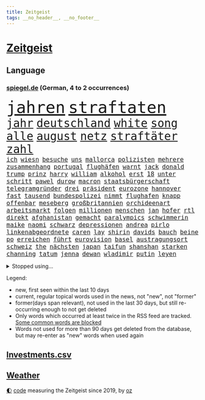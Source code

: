```yaml
---
title: Zeitgeist
tags: __no_header__, __no_footer__
---
```


# [Zeitgeist](https://oliz.io/zeitgeist/)

## Language

<h3><a href="https://www.spiegel.de" target="_blank">spiegel.de</a> (German, 4 to 2 occurrences)</h3>
<p style="font-family:monospace">
<span style="font-size:32pt"><a href="news_links.html#jahren" class="current">jahren</a></span>
<span style="font-size:32pt"><a href="news_links.html#straftaten" class="current">straftaten</a></span>
<br>
<span style="font-size:22pt"><a href="news_links.html#jahr" class="current">jahr</a></span>
<span style="font-size:22pt"><a href="news_links.html#deutschland" class="current">deutschland</a></span>
<span style="font-size:22pt"><a href="news_links.html#white" class="current">white</a></span>
<span style="font-size:22pt"><a href="news_links.html#song" class="current">song</a></span>
<span style="font-size:22pt"><a href="news_links.html#alle" class="current">alle</a></span>
<span style="font-size:22pt"><a href="news_links.html#august" class="current">august</a></span>
<span style="font-size:22pt"><a href="news_links.html#netz" class="current">netz</a></span>
<span style="font-size:22pt"><a href="news_links.html#straftäter" class="current">straftäter</a></span>
<span style="font-size:22pt"><a href="news_links.html#zahl" class="current">zahl</a></span>
<br>
<span style="font-size:12pt"><a href="news_links.html#ich" class="current">ich</a></span>
<span style="font-size:12pt"><a href="news_links.html#wiesn" class="new">wiesn</a></span>
<span style="font-size:12pt"><a href="news_links.html#besuche" class="current">besuche</a></span>
<span style="font-size:12pt"><a href="news_links.html#uns" class="current">uns</a></span>
<span style="font-size:12pt"><a href="news_links.html#mallorca" class="current">mallorca</a></span>
<span style="font-size:12pt"><a href="news_links.html#polizisten" class="current">polizisten</a></span>
<span style="font-size:12pt"><a href="news_links.html#mehrere" class="current">mehrere</a></span>
<span style="font-size:12pt"><a href="news_links.html#zusammenhang" class="current">zusammenhang</a></span>
<span style="font-size:12pt"><a href="news_links.html#portugal" class="current">portugal</a></span>
<span style="font-size:12pt"><a href="news_links.html#flughäfen" class="current">flughäfen</a></span>
<span style="font-size:12pt"><a href="news_links.html#warnt" class="current">warnt</a></span>
<span style="font-size:12pt"><a href="news_links.html#jack" class="current">jack</a></span>
<span style="font-size:12pt"><a href="news_links.html#donald" class="current">donald</a></span>
<span style="font-size:12pt"><a href="news_links.html#trump" class="current">trump</a></span>
<span style="font-size:12pt"><a href="news_links.html#prinz" class="current">prinz</a></span>
<span style="font-size:12pt"><a href="news_links.html#harry" class="current">harry</a></span>
<span style="font-size:12pt"><a href="news_links.html#william" class="current">william</a></span>
<span style="font-size:12pt"><a href="news_links.html#alkohol" class="current">alkohol</a></span>
<span style="font-size:12pt"><a href="news_links.html#erst" class="current">erst</a></span>
<span style="font-size:12pt"><a href="news_links.html#18" class="current">18</a></span>
<span style="font-size:12pt"><a href="news_links.html#unter" class="current">unter</a></span>
<span style="font-size:12pt"><a href="news_links.html#schritt" class="current">schritt</a></span>
<span style="font-size:12pt"><a href="news_links.html#pawel" class="current">pawel</a></span>
<span style="font-size:12pt"><a href="news_links.html#durow" class="current">durow</a></span>
<span style="font-size:12pt"><a href="news_links.html#macron" class="current">macron</a></span>
<span style="font-size:12pt"><a href="news_links.html#staatsbürgerschaft" class="current">staatsbürgerschaft</a></span>
<span style="font-size:12pt"><a href="news_links.html#telegramgründer" class="current">telegramgründer</a></span>
<span style="font-size:12pt"><a href="news_links.html#drei" class="current">drei</a></span>
<span style="font-size:12pt"><a href="news_links.html#präsident" class="current">präsident</a></span>
<span style="font-size:12pt"><a href="news_links.html#eurozone" class="current">eurozone</a></span>
<span style="font-size:12pt"><a href="news_links.html#hannover" class="current">hannover</a></span>
<span style="font-size:12pt"><a href="news_links.html#fast" class="current">fast</a></span>
<span style="font-size:12pt"><a href="news_links.html#tausend" class="current">tausend</a></span>
<span style="font-size:12pt"><a href="news_links.html#bundespolizei" class="current">bundespolizei</a></span>
<span style="font-size:12pt"><a href="news_links.html#nimmt" class="current">nimmt</a></span>
<span style="font-size:12pt"><a href="news_links.html#flughafen" class="current">flughafen</a></span>
<span style="font-size:12pt"><a href="news_links.html#knapp" class="current">knapp</a></span>
<span style="font-size:12pt"><a href="news_links.html#offenbar" class="current">offenbar</a></span>
<span style="font-size:12pt"><a href="news_links.html#meseberg" class="new">meseberg</a></span>
<span style="font-size:12pt"><a href="news_links.html#großbritannien" class="current">großbritannien</a></span>
<span style="font-size:12pt"><a href="news_links.html#orchideenart" class="new">orchideenart</a></span>
<span style="font-size:12pt"><a href="news_links.html#arbeitsmarkt" class="current">arbeitsmarkt</a></span>
<span style="font-size:12pt"><a href="news_links.html#folgen" class="current">folgen</a></span>
<span style="font-size:12pt"><a href="news_links.html#millionen" class="current">millionen</a></span>
<span style="font-size:12pt"><a href="news_links.html#menschen" class="current">menschen</a></span>
<span style="font-size:12pt"><a href="news_links.html#jan" class="current">jan</a></span>
<span style="font-size:12pt"><a href="news_links.html#hofer" class="current">hofer</a></span>
<span style="font-size:12pt"><a href="news_links.html#rtl" class="current">rtl</a></span>
<span style="font-size:12pt"><a href="news_links.html#direkt" class="current">direkt</a></span>
<span style="font-size:12pt"><a href="news_links.html#afghanistan" class="current">afghanistan</a></span>
<span style="font-size:12pt"><a href="news_links.html#gemacht" class="current">gemacht</a></span>
<span style="font-size:12pt"><a href="news_links.html#paralympics" class="current">paralympics</a></span>
<span style="font-size:12pt"><a href="news_links.html#schwimmerin" class="current">schwimmerin</a></span>
<span style="font-size:12pt"><a href="news_links.html#maike" class="new">maike</a></span>
<span style="font-size:12pt"><a href="news_links.html#naomi" class="current">naomi</a></span>
<span style="font-size:12pt"><a href="news_links.html#schwarz" class="current">schwarz</a></span>
<span style="font-size:12pt"><a href="news_links.html#depressionen" class="current">depressionen</a></span>
<span style="font-size:12pt"><a href="news_links.html#andrea" class="current">andrea</a></span>
<span style="font-size:12pt"><a href="news_links.html#pirlo" class="new">pirlo</a></span>
<span style="font-size:12pt"><a href="news_links.html#linkenabgeordnete" class="current">linkenabgeordnete</a></span>
<span style="font-size:12pt"><a href="news_links.html#caren" class="new">caren</a></span>
<span style="font-size:12pt"><a href="news_links.html#lay" class="new">lay</a></span>
<span style="font-size:12pt"><a href="news_links.html#shirin" class="current">shirin</a></span>
<span style="font-size:12pt"><a href="news_links.html#davids" class="new">davids</a></span>
<span style="font-size:12pt"><a href="news_links.html#bauch" class="current">bauch</a></span>
<span style="font-size:12pt"><a href="news_links.html#beine" class="current">beine</a></span>
<span style="font-size:12pt"><a href="news_links.html#po" class="current">po</a></span>
<span style="font-size:12pt"><a href="news_links.html#erreichen" class="current">erreichen</a></span>
<span style="font-size:12pt"><a href="news_links.html#führt" class="current">führt</a></span>
<span style="font-size:12pt"><a href="news_links.html#eurovision" class="current">eurovision</a></span>
<span style="font-size:12pt"><a href="news_links.html#basel" class="current">basel</a></span>
<span style="font-size:12pt"><a href="news_links.html#austragungsort" class="current">austragungsort</a></span>
<span style="font-size:12pt"><a href="news_links.html#schweiz" class="current">schweiz</a></span>
<span style="font-size:12pt"><a href="news_links.html#the" class="current">the</a></span>
<span style="font-size:12pt"><a href="news_links.html#nächsten" class="current">nächsten</a></span>
<span style="font-size:12pt"><a href="news_links.html#japan" class="current">japan</a></span>
<span style="font-size:12pt"><a href="news_links.html#taifun" class="new">taifun</a></span>
<span style="font-size:12pt"><a href="news_links.html#shanshan" class="new">shanshan</a></span>
<span style="font-size:12pt"><a href="news_links.html#starken" class="current">starken</a></span>
<span style="font-size:12pt"><a href="news_links.html#channing" class="current">channing</a></span>
<span style="font-size:12pt"><a href="news_links.html#tatum" class="current">tatum</a></span>
<span style="font-size:12pt"><a href="news_links.html#jenna" class="current">jenna</a></span>
<span style="font-size:12pt"><a href="news_links.html#dewan" class="new">dewan</a></span>
<span style="font-size:12pt"><a href="news_links.html#wladimir" class="current">wladimir</a></span>
<span style="font-size:12pt"><a href="news_links.html#putin" class="current">putin</a></span>
<span style="font-size:12pt"><a href="news_links.html#leyen" class="current">leyen</a></span>
</p>
<details>
<summary>Stopped using...</summary>
<p class="former" style="font-size:12pt">
ans(1408) doppelt(1408) entdeckte(1407) registriert(1407) weitergeht(1407) aufgeben(1406) bayerns(1406) botschafter(1406) fbi(1406) golf(1406) arbeitsplatz(1405) einiges(1405) freien(1405) mailand(1405) bank(1404) britischer(1404) körper(1404) oben(1404) schlug(1404) stärken(1404) humanitäre(1403) jens(1403) künstler(1403) stellte(1403) trauer(1403) beruf(1402) extreme(1402) jahrzehntelang(1402) material(1402) parteichef(1402) scheinen(1402) stefan(1402) verheerenden(1402) vermehrt(1402) beschließt(1401) erneute(1401) fahrer(1401) frühen(1401) sex(1401) teilnehmer(1401) abgeordneten(1400) gereist(1400) gewerkschaft(1400) lehnen(1400) schnellcheck(1400) tests(1400) weltweiten(1400) dauerhaft(1399) einzug(1399) entlastet(1399) erinnerungen(1399) hölle(1399) kennt(1399) profitiert(1399) prüfen(1399) stattfinden(1399) wichtiger(1399) bull(1398) düsseldorf(1398) jahrhundert(1398) möglichst(1398) radikale(1398) schadet(1398) stolz(1398) voran(1398) wirkung(1398) belastet(1397) belgien(1397) langer(1397) nba(1397) problemen(1397) präsentieren(1397) verkauf(1397) voraus(1397) vorsitzenden(1397) infektion(1396) verfügung(1396) bedeutung(1395) deutlichen(1395) dezember(1395) ermöglichen(1395) gestrichen(1395) optimistisch(1395) persönlich(1395) kunst(1394) massive(1394) preisen(1394) hürden(1393) schien(1393) wies(1393) kultur(1392) mitteln(1392) moskaus(1392) verbindung(1392) falschen(1391) langfristig(1391) licht(1391) berühmte(1390) schüssen(1389) stammt(1389) aktivistin(1388) kindes(1388) abgebrochen(1387) gemeinsame(1387) eklat(1386) claudia(1385) genauso(1385) katholische(1384) pkw(1384) politikerin(1384) führenden(1382) gang(1382) zurückgegangen(1381) küstenwache(1380) steffen(1380) drittel(1379) fortsetzung(1377) hunger(1377) spitzenreiter(1377) behalten(1376) informiert(1374) öffentliche(1374) kräfte(1372) auseinandersetzung(1370) provoziert(1370) bangen(1368) aufgabe(1366) möglichkeiten(1365) erhebliche(1355) palästinenser(1355) ausgetragen(1349) marine(1343) heidelberg(1317) anna(1296) expräsidenten(1281) strecken(1239) investor(1234) abgestürzt(1225) verlag(1215) finanziert(1202) autoren(1129) kollision(1104) konzerns(1102) jahrzehnt(1091) übertragen(1083) teure(1076) schlafen(1075) gemeinschaft(1065) tiger(1054) worum(1052) schulden(1048) vorfeld(1045) millionenhöhe(1043) ice(1041) grünenpolitiker(1032) stern(1030) wichtiges(1028) bekannteste(1006) ausgeben(1003) nutzung(999) front(992) zufall(983) entsteht(980) loch(980) buschmann(964) krim(947) steffi(942) schwieriger(940) aufhören(913) betreibt(910) schneiden(882) patrick(873) links(872) handys(856) antisemitische(844) großmutter(843) vermisster(838) el(825) gefällt(818) 79(808) konkurrenten(808) kai(805) misshandelt(791) profi(787) lena(779) wozu(779) dramatische(768) professor(729) herunter(724) farben(715) verstöße(712) lettland(711) spionage(709) missverständnis(707) jüngst(706) zurückkehren(706) kommunikation(704) benko(702) nutzern(699) staatsmedien(686) gerecht(683) wählt(678) 300000(674) pjöngjang(672) razzien(670) ignoriert(668) kohl(663) forschung(661) heinrich(647) mitarbeitern(647) human(644) 500000(635) tabu(630) wechselte(623) gekostet(621) machtkampf(618) text(618) überprüfen(611) hürde(603) perfekten(602) jerusalem(600) heimische(597) rammt(594) fahnder(593) gegründet(593) vorstand(588) zufällig(585) sachsens(584) solcher(582) perspektive(577) geldgeber(574) übungen(571) 52(565) rechtsaußen(556) kleinere(553) unruhe(551) 150000(547) läufer(547) europawahl(545) aktive(544) kaiser(537) uhren(537) hamilton(529) lewis(529) rivalen(528) ferrari(512) errichten(508) genaue(507) beides(500) kollidiert(496) bekämpfung(489) gemälde(488) übergriff(488) helmut(484) gesundheitlichen(483) 8000(469) berühmtesten(463) lied(462) überfahren(462) erheblich(460) höchststand(460) drang(456) umstieg(456) inhaftierte(454) naturschutz(448) schockiert(445) vergleicht(444) staats(437) gestrandet(436) schlucht(429) renommierten(424) spahn(424) umzusetzen(420) 2013(418) greta(415) massiver(409) effizienter(399) geschlossene(399) verteuern(399) popstars(398) abu(397) bewerbungen(397) marokko(392) wmtitel(385) linnemann(383) mancher(383) geflohen(382) häfen(381) nächster(381) service(380) netanyahus(378) lady(373) ergebnissen(372) podium(371) südkoreanische(371) cannabislegalisierung(368) hilferuf(366) boykott(364) digitalen(360) drogenboss(356) fraktion(355) knie(354) konsequent(352) pannen(350) arena(349) ärgert(349) bedauert(348) unten(348) nachteile(344) vertreiben(343) weitet(340) neuauflage(338) trinken(337) stadtrat(335) weltmeistertitel(333) eingeschränkt(329) abgeschossen(328) überraschte(327) kühne(326) wagnerbrüder(325) chile(323) rief(323) ai(322) nachbarland(319) gelobt(317) ukrainekriegs(317) baute(315) ausstellung(314) einlegen(310) popkultur(310) uskongress(310) 22jährige(309) lahmgelegt(309) continental(307) südchinesischen(306) wütend(304) gravierenden(302) kundgebungen(302) absicht(300) unterscheidet(300) sicherheitsvorkehrungen(297) angegangen(295) kongress(295) betonte(294) 1100(291) beruhigen(291) damaskus(288) exchef(288) geborene(287) flugverkehr(286) führerscheinprüfung(286) geräumt(286) cottbus(285) enthält(284) solange(283) topmanager(278) tories(277) rockband(276) artikel(272) elbtower(268) südchinesisches(268) beyoncé(267) einschnitte(267) gewaltsam(267) kanzlerkandidat(265) ngo(264) wisconsin(262) kleider(261) gedrängt(258) gestritten(257) figur(256) ringt(256) brisante(253) bundesverfassungsgerichts(251) rights(250) indischen(246) religiösen(245) beklagen(244) mindestlohn(243) aktienkurs(241) gleichgeschlechtliche(241) paare(241) ausgedacht(239) simon(239) aktivistinnen(237) oberverwaltungsgericht(236) umstrittenes(235) 93(234) investition(234) fernzüge(232) gezahlt(232) konstantin(232) unionsfraktion(232) verzicht(231) demokratien(230) hugh(230) angeklagten(229) gerungen(229) graf(228) kommandozentrale(228) jonathan(227) anzugreifen(226) huthis(224) luxemburg(223) plötzlichen(223) bezeichnete(221) captain(221) sand(220) medizinischen(219) präsentierte(219) 180(217) umwelthilfe(217) begegnen(214) angepasst(213) rast(213) anfrage(211) baldigen(209) bereitschaft(209) gleichberechtigung(209) spitzenpolitiker(209) schritten(208) aneinander(206) spezialisiert(205) angekündigten(204) sap(203) softwarekonzern(203) vorbereiten(203) attal(202) badenwürttembergischen(202) machtwort(202) musikerin(202) rüsten(202) verwehrt(202) weiblicher(202) barfuß(199) ministerien(199) losgehen(198) senator(198) boykottiert(197) familienunternehmen(197) festivals(197) grenzschutz(197) ranghohen(197) indes(196) kachelmann(196) verzögerungen(196) erstatten(195) jackson(194) marken(194) direkten(193) vergewaltigungen(193) 65jährige(192) offizier(191) groteske(190) rod(190) schläft(190) substanz(190) abgewiesen(189) manipulation(189) bunte(188) bruttoinlandsprodukt(187) do(186) fazit(186) labour(186) lutz(186) macher(186) schmallippig(185) massenhaften(184) trieben(184) konkretes(183) yoon(183) beliebte(182) wirecard(181) gelegene(179) frühling(178) teilten(178) partnern(177) rettungskräften(176) seltsam(176) strategische(176) schweiß(174) schmuck(173) verbotene(173) klärt(171) auslösen(170) digitalpakt(170) emojis(169) geführten(169) jahrelangen(169) sohns(169) tappen(168) 58(167) formulierung(167) schreibtisch(167) unverständnis(167) frist(166) riet(166) änderte(166) bildschirm(165) übertrieben(165) stewart(164) albanese(162) eingefangen(159) höchstem(158) kanadischen(158) beurteilen(157) klagte(157) kremltruppen(157) videoplattform(157) eukommissionspräsidentin(156) erfüllung(155) parlamentarischen(155) sophia(155) dublin(154) höchstwert(154) erdrutsche(153) frauenanteil(153) spice(153) bekämpfen(152) füße(152) kreativ(152) ausgebildet(151) georg(151) kitas(151) langweilig(149) sainz(149) tiefes(149) wirtschaftswende(149) aufgearbeitet(148) überlassen(148) angeschlagene(145) mies(145) traditionell(145) verdammt(144) feige(143) pogačar(143) tadej(143) tvinterview(143) eurofighter(142) ausbremsen(141) brust(141) jamal(141) musiala(141) bgh(140) dominanz(140) geschoben(140) erfreut(139) ragte(139) rekonstruieren(139) verwirrung(139) mehrjährigen(138) blamage(136) tragödie(136) afdabgeordneter(135) erschlagen(135) mentalen(135) sangen(135) zeichner(135) hiv(134) infizierten(134) infos(134) royals(134) havertz(133) republikanischer(133) schulkinder(133) bookingcom(132) mache(132) schläge(132) slowakei(132) arkadi(130) bedrohen(130) systematische(130) wolosch(130) bombardierte(129) rar(129) grundlegende(128) locker(128) bekannter(127) exuspräsidenten(127) katastrophenfall(127) milliardendeal(127) usjustiz(127) objekt(126) sanierungsplan(126) biergarten(125) box(125) fangen(124) grundsteuerreform(124) mögliches(124) sehe(124) torpedieren(124) superhelden(123) bestseller(122) empfinden(122) eurowings(122) gesammelt(122) milliardenwert(122) sozialreform(122) grundschulkinder(121) vermieden(121) transportiert(120) vehement(120) zelte(120) züchten(120) erhärten(119) pressefreiheit(119) zehntausend(119) coronaaufarbeitung(118) einschalten(118) irreführende(118) benutzt(117) provozieren(115) pérez(115) außergewöhnliche(114) mathieu(114) songtexte(114) ökonomin(114) vingegaard(113) alsu(112) grundsteuer(112) hochhaus(112) kurmasheva(112) neubau(112) passau(112) technologien(112) janet(111) kämpften(111) trugen(111) gefangenenlager(109) kraftakt(109) plakate(109) wohnungsnot(109) etappe(108) verlassene(108) wahlheimat(108) einflussreichsten(107) nonbinäre(107) 111(106) klug(106) mclaren(106) befanden(105) immobilie(105) weber(105) wänden(105) gesünder(104) hochgradig(104) selbstinszenierung(104) systematisch(104) vereinbaren(104) triumphierte(103) champion(102) gebäudes(102) tigermücke(102) verlaufen(102) aktentasche(101) anlegen(101) maralago(101) protokoll(101) carrie(100) merckx(100) nachfolgerin(100) angedacht(99) bauministerin(99) früchte(99) getanzt(99) versagte(99) wahlrecht(99) geflüchteter(98) grüßen(98) afdpolitikers(97) gestein(97) meinungsfreiheit(97) schmerz(97) schwimmbad(97) türkisch(97) wände(97) zidane(97) zinédine(97) äthiopien(97) clip(96) champagner(95) dicke(95) menschenrechtsorganisation(95) rumort(95) anreise(94) anc(93) black(93) blair(93) dmitri(93) dopingskandal(93) suchaktion(93) wetterte(93) gereicht(92) märtens(92) vogelgrippe(92) verbreitete(91) verärgerung(91) flop(90) meiste(90) regelverstoß(90) usfirma(90) befällt(89) berüchtigten(89) finales(89) garantiert(89) losgegangen(89) nullerjahren(89) schreckliche(89) blutigen(88) buhrufe(88) elfriede(88) formel1einstieg(88) geschwächte(88) girl(88) heimatmarkt(88) literaturnobelpreisträgerin(88) zuma(88) zwickau(88) 34jähriger(87) bartels(87) geist(87) gene(87) gewusst(87) hipp(87) kugeln(87) nachbesserung(87) unbekanntes(87) verwundert(87) rindern(86) südamerika(86) bilden(85) decke(85) erprobung(85) goldener(85) zweijährige(85) 91jährigen(84) erbes(84) erwin(84) outfit(84) rauchwolke(84) weigert(84) ambiente(83) berüchtigter(83) chinapolitik(83) pionier(83) traurig(83) vorteile(83) ausgefallene(82) begleitung(82) einzig(82) erfolgt(82) fernost(82) maroden(82) verlockend(82) wahlergebnis(82) zuständen(82) auseinandersetzungen(81) berlinbrandenburg(81) besseres(81) ertappte(81) gedrosselt(81) geiselfreilassungen(81) technologiekonzern(81) vorort(81) indopazifik(80) leeds(80) marcus(80) maßvoll(80) pech(80) protestierte(80) unversöhnlich(80) auftaktspiel(79) sexologin(79) sukyeol(79) ausreden(78) autistischen(78) erteilte(78) kampfzone(78) privat(78) rutschen(78) simple(78) spa(78) südsudan(78) argwohn(77) baumarten(77) deepmind(77) krummen(77) richte(77) umkämpft(77) darfur(76) gezählt(76) reisewelle(76) sde(76) teiman(76) alexanderplatz(75) bahnverkehr(75) basketballnationalmannschaft(75) beißt(75) erlebnissen(75) marveluniversum(75) militärübung(75) pferdes(75) termine(75) usbehörden(75) blutvergießen(74) meyerlandrut(74) angeblichem(73) kreisen(73) louisa(73) nationalversammlung(73) quatsch(73) wachsfigur(73) buchtipp(72) christen(72) festspiele(72) hinrichten(72) illegaler(72) toleriert(72) vorherrschaft(72) zutritt(72) breiten(71) drogensucht(71) generalprobe(71) mordversuchs(71) nordamerikanische(71) pyramiden(71) vergleichen(71) zuschlag(71) 54jährige(70) erstaunlichen(70) grauzone(70) praktiken(70) pride(70) ältesten(70) baustellen(69) dieselautos(69) effektiver(69) förderer(69) unabhängig(69) unsinn(69) emaus(68) exoplanet(68) faszination(68) beschweren(67) fahne(67) gemunkelt(67) pappbetten(67) spreche(67) swr(67) 42jähriger(66) einsteigen(66) erfolgreichster(66) fußballlegende(66) gefreut(66) geruch(66) personenschützer(66) verwüstet(66) vorsichtige(66) anwärter(65) josé(65) memes(65) motivierte(65) riege(65) ausgangspunkt(64) datenanalyse(64) gegenwind(64) industrieländer(64) lucas(64) serviert(64) yandex(64) abscheulich(63) anfangs(63) beeindruckender(63) erpenbeck(63) feder(63) gesamtsieg(63) h5n1(63) aufgefallen(62) ausgrenzen(62) eröffnete(62) fluch(62) geplagt(62) ligurien(62) meerwasser(62) naziparolen(62) hagelte(61) hassmails(61) zurückzahlen(61) undenkbar(60) besuchern(59) diejenigen(59) entspannen(59) erdrutsch(59) hartnäckig(59) kriterium(59) milliardenschäden(59) sommerpause(59) 53(58) bella(58) bundesweiten(58) hadid(58) kreative(58) mandelapartei(58) palme(58) schultz(58) vernichtendes(58) 106(57) nbastar(57) parteimitglieder(57) verlegung(57) verwechslung(57) abgerissene(56) beleidigende(56) borrell(56) exoplaneten(56) gefüllte(56) josep(56) kutsche(56) rohr(56) stationen(56) todestag(56) weißt(56) woanders(56) befahrbar(55) franken(55) gegenspieler(55) instabil(55) kanadas(55) rex(55) tyrannosaurus(55) vorkehrungen(55) fahrdienstvermittler(54) laudatio(54) orden(54) schwangeren(54) unersetzlich(54) aufgehen(53) gebissen(53) luftqualität(53) atemberaubende(52) beschleunigt(52) dozent(52) macrons(52) mitternacht(52) nationalhymne(52) usstreitkräfte(52) ballons(51) donau(51) fahrlässig(51) funk(51) nachträglich(51) normalisiert(51) aiwanger(50) bewährung(50) fähigkeit(50) gerutscht(50) hubert(50) obdachlos(50) versäumnisse(50) wahlergebnissen(50) blaue(49) kinostart(49) olympiahoffnungen(49) rechtspopulistische(49) bestimmen(48) coco(48) fragwürdig(48) gauff(48) mach(48) rapide(48) toben(48) yacht(48) überwiegen(48) dorfes(47) eurosport(47) fahnen(47) hafenstadt(47) jemanden(47) klimafreundliche(47) rechtem(47) tauben(47) unberechtigterweise(47) wars(47) berührt(46) firmengeschichte(46) schreckschusspistole(46) terre(46) verlobt(46) beschert(45) diktaturen(45) großartige(45) hot(45) interaktiven(45) kpop(45) opa(45) schwarzarbeit(45) siebzigern(45) strategien(45) ferrariteamchef(44) staunt(43) volkshochschule(43) 15jährigen(42) autozulieferer(42) bewahrt(42) d(42) eugh(42) glaubwürdig(42) tagsüber(42) älterwerden(42) bundesamts(41) haidt(41) luxusauto(41) staatsschulden(41) verfassungswidrig(41) weidel(41) gerichtet(40) abriss(39) bahnchaos(39) gezeugt(39) kinderstar(39) raub(39) rico(39) segen(39) spiegeln(39) telefon(39) großzügige(38) königliche(38) spaßige(38) timberlake(38) verstärkung(38) 27jähriger(37) dino(37) k(37) schwächelte(37) sicherheitssystem(37) straßenbahnen(37) wirtschaftsexpertin(37) brennen(36) erastour(36) inseln(36) spiegelquiz(36) verursachte(36) alkoholfahrt(35) alkoholfreies(35) hausmittel(35) huthimilizen(35) immens(35) kampfeinsätze(35) satellitenbilder(35) anruf(34) begnadigung(34) disput(34) kommentator(34) menschlichen(34) regenschirm(34) renommierter(34) simbabwe(34) yellowstone(34) indianapolis(33) phelps(33) usdemokratin(33) café(32) entsetzlichen(32) fraktionschef(32) funktionen(32) besteuert(31) bundesaußenministerin(31) gelernte(31) huldigen(31) katzen(31) ranghoher(31) sncf(31) drogerieunternehmer(30) fehde(30) kartellamt(30) krankenwagen(30) lgbtqrechte(30) schwören(30) 20jährigen(29) bayerisches(29) erkunden(29) pi(29) xaccount(29) überzeugte(29) geschah(28) gesundes(28) haushaltsentwurf(28) mercedespilot(28) ran(28) tipico(28) unantastbar(28) ag(27) dämpfer(27) geparkten(27) immerzu(27) katastrophalen(27) unterstützern(27) zensus(27) besingt(26) genügte(26) grünem(26) jasper(26) roseanne(26) spaziert(26) groll(25) sportvereine(25) tanzten(25) gleichgeschlechtlichen(24) it’s(24) jahrelangem(24) zusammensetzung(24) engere(23) kaliforniens(23) lebensgefährten(23) lüdke(23) schweben(23) spdabgeordneter(23) spurlos(23) vorliegen(23) alltags(22) gebastelt(22) geschleppt(22) maßen(22) rekordweltmeister(22) verbracht(22) feministische(21) jackman(21) medienimperium(21) probe(21) rimpac(21) schadstoffen(21) seemanöver(21) verbrannte(21) vogelgrippevirus(21) vorgeladen(21) wolfsgruß(21) übertreiben(21) ahorn(20) america(20) leuphana(20) lüneburg(20) raketenschlag(20) wirecardprozess(20) bundestags(19) derzeitige(19) friedensstifter(19) kongressabgeordneter(19) labourpremier(19) postete(19) sprengstoff(19) stimmenfang(19) streckenrekord(19) vision(19) erschöpfung(18) hochzeitstag(18) quadratmetern(18) verglich(18) wölfe(18) bauteile(17) coldplay(17) geurteilt(17) haftanstalten(17) komödie(17) nationalpark(17) potenzielle(17) russlandreise(17) schlak(17) theoretische(17) vorhersagen(17) beauftragte(16) brodelt(16) freundschaftsarmbänder(16) mauert(16) sexistischen(16) attentäters(15) crooks(15) genies(15) radsports(15) schwach(15) superprognostiker(15) viertelfinalaus(15) ammersee(14) definiert(14) köln/bonn(14) landrats(14) lichtjahre(14) neuzugang(14) usbundesstaates(14) vermelden(14) yellowstonenationalpark(14) erforderlich(13) interpretiert(13) kugel(13) lächerlich(13) profitennis(13) wollt(13) kartenspiele(12) konsumgüterkonzern(12) pirna(12) 1972(11) 83(11) analysen(11) sendungen(11) sparprogramm(11) stoff(11) zurückgelassen(11) ärmsten(11)
</p>
</details>
<p>Legend:
<ul>
<li><span class="new">new</span>, first seen within the last 10 days</li>
<li><span class="current">current</span>, regular topical words used in the news, not "new", not "former"</li>
<li><span class="former">former(days span relevant)</span>, not used in the last 30 days, but still re-occurring enough to not get deleted</li>
<li>Only words which occurred at least twice in the RSS feed are tracked. <a href="language/filters.py">Some common words are blocked</a></li>
<li>Words not used for more than 90 days get deleted from the database, but may re-enter as "new" words when used again</li>
</ul>
</p>

## [Investments](investments.html)[.csv](investments.csv)

## [Weather](weather.html)

<footer>
<a href="javascript:toggleTheme()" class="nav">🌓</a>
<a href="https://github.com/ooz/zeitgeist">code</a> measuring the Zeitgeist since 2019, by <a href="https://oliz.io">oz</a>
</footer>
